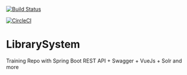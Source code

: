 [![Build Status](https://travis-ci.org/sureshhewabi/LibrarySystem.svg?branch=master)](https://travis-ci.org/sureshhewabi/LibrarySystem)

[![CircleCI](https://circleci.com/gh/sureshhewabi/LibrarySystem/tree/master.svg?style=svg)](https://circleci.com/gh/sureshhewabi/LibrarySystem/tree/master)
# LibrarySystem
Training Repo with Spring Boot REST API + Swagger + VueJs + Solr and more
